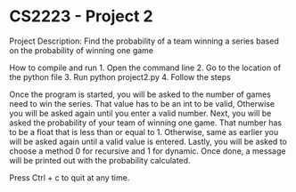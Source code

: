 # CS2223 - Project 2

Project Description: Find the probability of a team winning a series based on the probability of winning one game

How to compile and run
    1. Open the command line
    2. Go to the location of the python file
    3. Run python project2.py
    4. Follow the steps
    
Once the program is started, you will be asked to the number of games need to win the series. That value has to be an
int to be valid, Otherwise you will be asked again until you enter a valid number. Next, you will be asked the probability
of your team of winning one game. That number has to be a float that is less than or equal to 1. Otherwise, same as earlier
you will be asked again until a valid value is entered. Lastly, you will be asked to choose a method 0 for recursive and 
1 for dynamic. Once done, a message will be printed out with the probability calculated.

Press Ctrl + c to quit at any time.